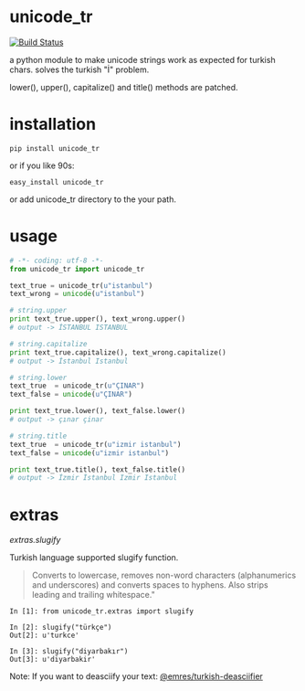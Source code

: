 unicode_tr
==========

[![Build Status](https://drone.io/github.com/emre/unicode_tr/status.png)](https://drone.io/github.com/emre/unicode_tr/latest)

a python module to make unicode strings work as expected for turkish chars. solves the turkish "İ" problem.

lower(), upper(), capitalize() and title() methods are patched.

installation
==========

```
pip install unicode_tr
```
or if you like 90s:

```
easy_install unicode_tr
```

or add unicode_tr directory to the your path.

usage
============

```python
# -*- coding: utf-8 -*-
from unicode_tr import unicode_tr

text_true = unicode_tr(u"istanbul")
text_wrong = unicode(u"istanbul")

# string.upper
print text_true.upper(), text_wrong.upper()
# output -> İSTANBUL ISTANBUL

# string.capitalize
print text_true.capitalize(), text_wrong.capitalize()
# output -> İstanbul Istanbul

# string.lower
text_true  = unicode_tr(u"ÇINAR")
text_false = unicode(u"ÇINAR")

print text_true.lower(), text_false.lower()
# output -> çınar çinar

# string.title
text_true  = unicode_tr(u"izmir istanbul")
text_false = unicode(u"izmir istanbul")

print text_true.title(), text_false.title()
# output -> İzmir İstanbul Izmir Istanbul


```

extras
============
*extras.slugify*

Turkish language supported slugify function.

> Converts to lowercase, removes non-word characters (alphanumerics and
> underscores) and converts spaces to hyphens. Also strips leading and
> trailing whitespace."

```
In [1]: from unicode_tr.extras import slugify

In [2]: slugify("türkçe")
Out[2]: u'turkce'

In [3]: slugify("diyarbakır")
Out[3]: u'diyarbakir'

```

Note: If you want to deasciify your text: <a href="https://github.com/emres/turkish-deasciifier">@emres/turkish-deasciifier</a>




